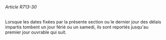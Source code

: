 ###### Article R713-30

Lorsque les dates fixées par la présente section ou le dernier jour des délais impartis tombent un jour férié ou un samedi, ils sont reportés jusqu'au premier jour ouvrable qui suit.

